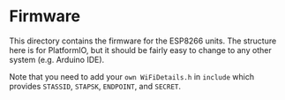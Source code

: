 # Firmware
This directory contains the firmware for the ESP8266 units. The structure here is for PlatformIO, but it should be fairly easy to change to any other
system (e.g. Arduino IDE).

Note that you need to add your `own WiFiDetails.h` in `include` which provides `STASSID`, `STAPSK`, `ENDPOINT`, and `SECRET`.
